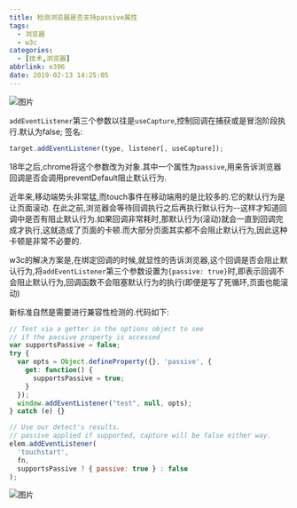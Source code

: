 ```yaml
---
title: 检测浏览器是否支持passive属性
tags:
  - 浏览器
  - w3c
categories:
  - [技术,浏览器]
abbrlink: e396
date: 2019-02-13 14:25:05
---
```


![图片](/images/2.png)
<!--less-->

`addEventListener`第三个参数以往是`useCapture`,控制回调在捕获或是冒泡阶段执行.默认为false;
签名:
```javascript
target.addEventListener(type, listener[, useCapture]);
```

18年之后,chrome将这个参数改为对象.其中一个属性为`passive`,用来告诉浏览器回调是否会调用preventDefault阻止默认行为.

近年来,移动端势头非常猛,而touch事件在移动端用的是比较多的.它的默认行为是让页面滚动.
在此之前,浏览器会等待回调执行之后再执行默认行为--这样才知道回调中是否有阻止默认行为.如果回调非常耗时,那默认行为(滚动)就会一直到回调完成才执行,这就造成了页面的卡顿.而大部分页面其实都不会阻止默认行为,因此这种卡顿是非常不必要的.

w3c的解决方案是,在绑定回调的时候,就显性的告诉浏览器,这个回调是否会阻止默认行为,将`addEventListener`第三个参数设置为`{passive: true}`时,即表示回调不会阻止默认行为,回调函数不会阻塞默认行为的执行(即便是写了死循环,页面也能滚动)

新标准自然是需要进行兼容性检测的.代码如下:
```javascript
// Test via a getter in the options object to see
// if the passive property is accessed
var supportsPassive = false;
try {
  var opts = Object.defineProperty({}, 'passive', {
    get: function() {
      supportsPassive = true;
    }
  });
  window.addEventListener("test", null, opts);
} catch (e) {}

// Use our detect's results.
// passive applied if supported, capture will be false either way.
elem.addEventListener(
  'touchstart',
  fn,
  supportsPassive ? { passive: true } : false
);
```

![图片](/images/2.png)

